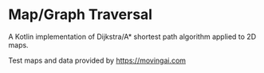 # Map/Graph Traversal #

A Kotlin implementation of Dijkstra/A* shortest path algorithm applied to 2D maps.

Test maps and data provided by https://movingai.com
